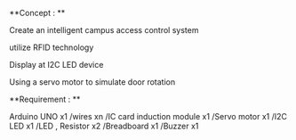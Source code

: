 **Concept : **

Create an intelligent campus access control system

utilize RFID technology

Display at I2C LED device

Using a servo motor to simulate door rotation

**Requirement : **

Arduino UNO x1
/wires xn
/IC card induction module x1
/Servo motor x1
/I2C LED x1
/LED , Resistor x2
/Breadboard x1
/Buzzer x1


